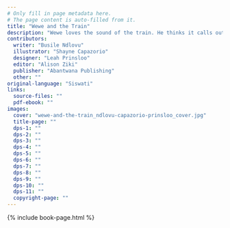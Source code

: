 ```yaml
---
# Only fill in page metadata here.
# The page content is auto-filled from it.
title: "Wewe and the Train"
description: "Wewe loves the sound of the train. He thinks it calls out his name each time it passes his house. One day, his mother has a surprise for him. What could it be?"
contributors:
  writer: "Busile Ndlovu"
  illustrator: "Shayne Capazorio"
  designer: "Leah Prinsloo"
  editor: "Alison Ziki"
  publisher: "Abantwana Publishing"
  other: ""
original-language: "Siswati"
links:
  source-files: ""
  pdf-ebook: ""
images:
  cover: "wewe-and-the-train_ndlovu-capazorio-prinsloo_cover.jpg"
  title-page: ""
  dps-1: ""
  dps-2: ""
  dps-3: ""
  dps-4: ""
  dps-5: ""
  dps-6: ""
  dps-7: ""
  dps-8: ""
  dps-9: ""
  dps-10: ""
  dps-11: ""
  copyright-page: ""
---
```


{% include book-page.html %}


